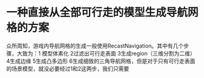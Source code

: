 # 一种直接从全部可行走的模型生成导航网格的方案

众所周知，游戏内导航网格的生成一般使用RecastNavigation。其中有几个步骤，大致为：1 模型体素化 2过滤出可行走表面 3生成region（三维分割为二维） 4生成边缘 5生成凸多边形 6生成细致的三角导航网格，但是对于只有可行走表面的场景模型，就没必要经过1和2这两步，我们只需要
